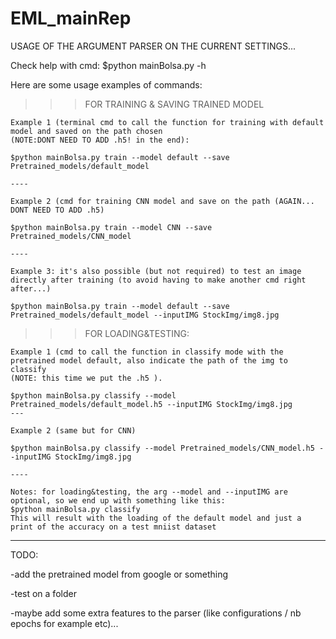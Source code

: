 # EML_mainRep
USAGE OF THE ARGUMENT PARSER ON THE CURRENT SETTINGS...

Check help with cmd: $python mainBolsa.py -h

Here are some usage examples of commands:

>>>FOR TRAINING & SAVING TRAINED MODEL

	Example 1 (terminal cmd to call the function for training with default model and saved on the path chosen
	(NOTE:DONT NEED TO ADD .h5! in the end):

	$python mainBolsa.py train --model default --save Pretrained_models/default_model
																
	----
	
	Example 2 (cmd for training CNN model and save on the path (AGAIN... DONT NEED TO ADD .h5)

	$python mainBolsa.py train --model CNN --save Pretrained_models/CNN_model

	----
	
	Example 3: it's also possible (but not required) to test an image directly after training (to avoid having to make another cmd right after...)
	
	$python mainBolsa.py train --model default --save Pretrained_models/default_model --inputIMG StockImg/img8.jpg


>>>FOR LOADING&TESTING:

	Example 1 (cmd to call the function in classify mode with the pretrained model default, also indicate the path of the img to classify
	(NOTE: this time we put the .h5 ).
	
	$python mainBolsa.py classify --model Pretrained_models/default_model.h5 --inputIMG StockImg/img8.jpg
	---
	
	Example 2 (same but for CNN)
	
	$python mainBolsa.py classify --model Pretrained_models/CNN_model.h5 --inputIMG StockImg/img8.jpg
	
	----

	Notes: for loading&testing, the arg --model and --inputIMG are optional, so we end up with something like this:
	$python mainBolsa.py classify
	This will result with the loading of the default model and just a print of the accuracy on a test mniist dataset

--------------------------------------


TODO: 

-add the pretrained model from google or something 

-test on a folder

-maybe add some extra features to the parser (like configurations / nb epochs for example etc)...

